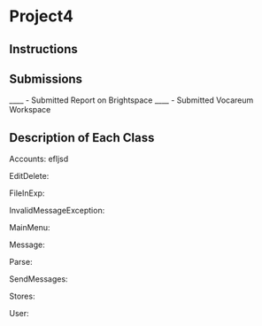 # Project4

## Instructions

## Submissions
____ - Submitted Report on Brightspace
____ - Submitted Vocareum Workspace

## Description of Each Class
Accounts:
efljsd

EditDelete:

FileInExp:

InvalidMessageException:

MainMenu:

Message:

Parse:

SendMessages:

Stores:

User:
